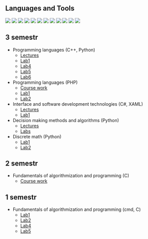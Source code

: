 ## Languages and Tools
![](https://img.shields.io/badge/-JavaScript-black?style=for-the-badge&logo=javascript)
![](https://img.shields.io/badge/-PHP-black?style=for-the-badge&logo=PHP)
![](https://img.shields.io/badge/-C-black?style=for-the-badge&logo=C)
![](https://img.shields.io/badge/-C++-black?style=for-the-badge&logo=C%2b%2b&logoColor=004481)
![](https://img.shields.io/badge/-C%23-black?style=for-the-badge&logo=C)
![](https://img.shields.io/badge/-Python-black?style=for-the-badge&logo=python&logoColor=ffd242)
![](https://img.shields.io/badge/-Jekyll-black?style=for-the-badge&logo=jekyll&logoColor=c00002)
![](https://img.shields.io/badge/-LaTeX-black?style=for-the-badge&logo=latex&logoColor=008080)
![](https://img.shields.io/badge/-MySQL-black?style=for-the-badge&logo=mysql&logoColor=e87102)
![](https://img.shields.io/badge/-Jupyter-black?style=for-the-badge&logo=jupyter)
![](https://img.shields.io/badge/-MarkDown-black?style=for-the-badge&logo=markdown)
![](https://img.shields.io/badge/-Bootstrap-black?style=for-the-badge&logo=bootstrap&logoColor=8855d6)

## 3 semestr
- Programming languages (C++, Python)
  - [Lectures](https://github.com/PavelGalanin2001/3-semestr-YP-Cpp_lectures)
  - [Lab1](https://github.com/PavelGalanin2001/3-semestr-YP-Cpp_lab-1-variant-4)
  - [Lab4](https://github.com/PavelGalanin2001/3-semestr-YP-Python_lab-4)
  - [Lab5](https://github.com/PavelGalanin2001/3-semestr-YP-Python_lab-5)
  - [Lab6](https://github.com/PavelGalanin2001/3-semestr-YP-Python_lab-6)
- Programming languages (PHP)
  - [Course work](https://github.com/PavelGalanin2001/3-semestr-YP_coursework)
  - [Lab1](https://github.com/PavelGalanin2001/3-semestr-YP-PHP_lab-1)
  - [Lab2](https://github.com/PavelGalanin2001/3-semestr-DiscreteMath_lab-2)
- Interface and software development technologies (C#, XAML)
  - [Lectures](https://github.com/PavelGalanin2001/3-semestr-TRIPS_lectures)
  - [Lab1](https://github.com/PavelGalanin2001/3-semestr-TRIPS_lab-1)
- Decision making methods and algorithms (Python)
  - [Lectures](https://github.com/PavelGalanin2001/3-semestr-MiAPR_lectures)
  - [Labs](https://github.com/PavelGalanin2001/3-semestr-MiAPR_labs)
- Discrete math (Python)
  - [Lab1](https://github.com/PavelGalanin2001/3-semestr-DiscreteMath_lab-1)
  - [Lab2](https://github.com/PavelGalanin2001/3-semestr-DiscreteMath_lab-2)
  
## 2 semestr
- Fundamentals of algorithmization and programming (C)
  - [Course work](https://github.com/PavelGalanin2001/2-semestr-OAiP_course-work)
  
## 1 semestr
- Fundamentals of algorithmization and programming (cmd, C)
  - [Lab1](https://github.com/PavelGalanin2001/1-semestr-OAiP_lab-1)
  - [Lab2](https://github.com/PavelGalanin2001/1-semestr-OAiP_lab-2)
  - [Lab4](https://github.com/PavelGalanin2001/1-semestr-OAiP_lab-4)
  - [Lab5](https://github.com/PavelGalanin2001/1-semestr-OAiP_lab-4)
